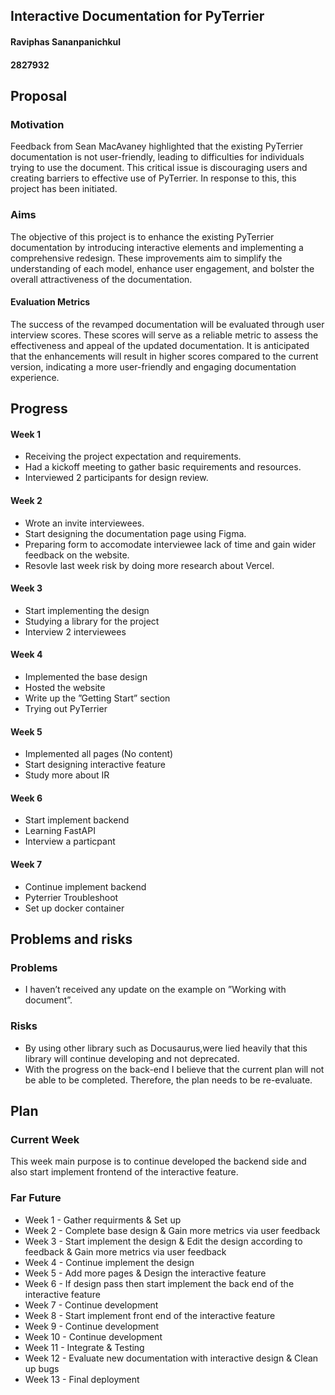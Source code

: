 
## Interactive Documentation for PyTerrier
#### Raviphas Sananpanichkul
#### 2827932 

## Proposal
### Motivation

Feedback from Sean MacAvaney highlighted that the existing PyTerrier documentation is not user-friendly, leading to difficulties for individuals trying to use the document. This critical issue is discouraging users and creating barriers to effective use of PyTerrier. In response to this, this project has been initiated.



### Aims

The objective of this project is to enhance the existing PyTerrier documentation by introducing interactive elements and implementing a comprehensive redesign. These improvements aim to simplify the understanding of each model, enhance user engagement, and bolster the overall attractiveness of the documentation.

#### Evaluation Metrics
The success of the revamped documentation will be evaluated through user interview scores. These scores will serve as a reliable metric to assess the effectiveness and appeal of the updated documentation. It is anticipated that the enhancements will result in higher scores compared to the current version, indicating a more user-friendly and engaging documentation experience.




## Progress
#### Week 1
- Receiving the project expectation and requirements.
- Had a kickoff meeting to gather basic requirements and resources.
- Interviewed 2 participants for design review.

#### Week 2
- Wrote an invite interviewees.
- Start designing the documentation page using Figma.
- Preparing form to accomodate interviewee lack of time and gain wider feedback on the website.
- Resovle last week risk by doing more research about Vercel.

#### Week 3
- Start implementing the design
- Studying a library for the project
- Interview 2 interviewees

#### Week 4
- Implemented the base design 
- Hosted the website
- Write up the ”Getting Start” section 
- Trying out PyTerrier

#### Week 5
- Implemented all pages (No content)
- Start designing interactive feature
- Study more about IR

#### Week 6
- Start implement backend
- Learning FastAPI
- Interview a particpant

#### Week 7
- Continue implement backend
- Pyterrier Troubleshoot
- Set up docker container



## Problems and risks
### Problems
- I haven’t received any update on the example on ”Working with document”.


### Risks
- By using other library such as Docusaurus,were lied heavily that this library will continue developing and not deprecated.
- With the progress on the back-end I believe that the current plan will not be able to be completed. Therefore, the plan needs to be re-evaluate.


## Plan
### Current Week
This week main purpose is to continue developed the backend side and also start implement frontend of the
interactive feature.

### Far Future
- Week 1 - Gather requirments & Set up
- Week 2 - Complete base design & Gain more metrics via user feedback
- Week 3 - Start implement the design & Edit the design according to feedback & Gain more metrics via user feedback
- Week 4 - Continue implement the design
- Week 5 - Add more pages & Design the interactive feature
- Week 6 - If design pass then start implement the back end of the interactive feature
- Week 7 - Continue development
- Week 8 - Start implement front end of the interactive feature
- Week 9 - Continue development
- Week 10 - Continue development
- Week 11 - Integrate & Testing
- Week 12 - Evaluate new documentation with interactive design & Clean up bugs
- Week 13 - Final deployment


